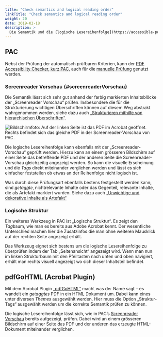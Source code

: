 ```yaml
---
title: "Check semantics and logical reading order"
linkTitle: "Check semantics and logical reading order"
weight: 20
date: 2019-02-18
description: >
  Die Semantik und die [logische Lesereihenfolge](https://accessible-pdf.info/de/glossar/#logische-lesereihenfolge) kann in Adobe Acrobat anhand des *Tag*baums überprüft werden. Dies ist aber nicht sehr komfortabel und übersichtlich, weshalb hier noch weitere Möglichkeiten aufgezeigt werden.
---
```

## PAC

Nebst der Prüfung der automatisch prüfbaren Kriterien, kann der [PDF Accessibility Checker, kurz PAC,](https://accessible-pdf.info/de/glossar/#pac) auch für die [manuelle Prüfung](https://accessible-pdf.info/de/glossar/#manuelle-pruefung) genutzt werden.

### Screenreader Vorschau {#screenreaderVorschau}

Die Semantik lässt sich sehr gut anhand der farbig markierten Inhaltsblöcke der „Screenreader Vorschau“ prüfen. Insbesondere die für die Strukturierung wichtigen Überschriften können auf diesem Weg abstrakt wahrgenommen werden, siehe dazu auch [„Strukturieren mithilfe von hierarchischen Überschriften“](https://accessible-pdf.info/de/basics/strukturieren-mithilfe-von-hierarchischen-ueberschriften/).

![Bildschirmfoto: Auf der linken Seite ist das PDF im Acrobat geöffnet. Rechts befindet sich das gleiche PDF in der Screenreader-Vorschau von PAC.](https://accessible-pdf.info/content/uploads/acrobat_and_pac-screenreader-preview.png)

Die logische Lesereihenfolge kann ebenfalls mit der  „Screenreader-Vorschau“ geprüft werden. Hierzu kann an einem grösseren Bildschirm auf einer Seite das betreffende PDF und der anderen Seite die Screenreader-Vorschau gleichzeitig angezeigt werden. So kann die visuelle Erscheinung und die *Tags* direkt miteinander verglichen werden und lässt es sich einfacher feststellen ob etwas an der Reihenfolge nicht logisch ist.

Was durch diese Prüfungsart ebenfalls bestens festgestellt werden kann, sind *getaggte*, nichtrelevante Inhalte oder das Gegenteil, relevante Inhalte, die als Artefakt markiert wurden. Siehe dazu auch [„Unwichtige und dekorative Inhalte als Artefakt“](https://accessible-pdf.info/de/basics/unwichtige-und-dekorative-inhalte-als-artefakt/)

###  Logische Struktur

Ein weiteres Werkzeug in PAC ist „Logische Struktur“. Es zeigt den *Tag*baum, wie man es bereits aus Adobe Acrobat kennt. Der wesentliche Unterschied machen hier die Zusatzinfos die man ohne weiteren Mausklick auf der rechten Seite angezeigt erhält.

Das Werkzeug eignet sich bestens um die logische Lesereihenfolge zu überprüfen indem der Tab „Seitenansicht“ angezeigt wird. Wenn man nun im linken Strukturbaum mit den Pfeiltasten nach unten und oben navigiert, erhält man rechts visuell angezeigt wo sich dieser Inhaltsteil befindet.

## pdfGoHTML (Acrobat Plugin)

Mit dem Acrobat Plugin [„pdfGoHTML“](https://www.callassoftware.com/de/produkte/pdfgohtml) macht was der Name sagt – es wandelt ein *getaggtes* PDF in ein HTML Dokument um. Dabei kann eines unter diversen *Themes* ausgewählt werden. Hier muss die Option „Struktur-Tags“ ausgewählt werden um die korrekte Semantik prüfen zu können.

Die logische Lesereihenfolge lässt sich, wie in PAC’s [Screenreader Vorschau](screenreaderVorschau) bereits aufgezeigt, prüfen. Dabei wird an einem grösseren Bildschirm auf einer Seite das PDF und der anderen das erzeugte HTML-Dokument miteinander verglichen.
